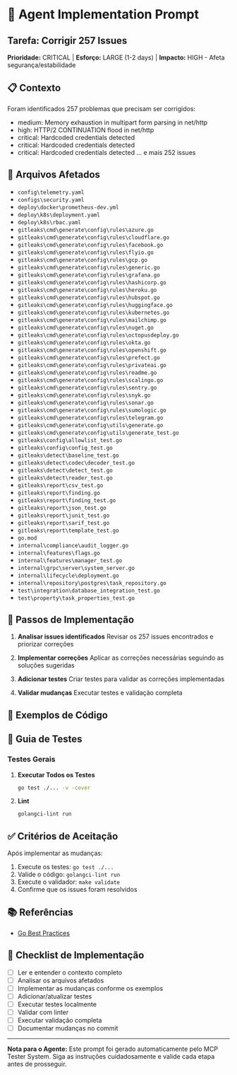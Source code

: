 # 🤖 Agent Implementation Prompt

## Tarefa: Corrigir 257 Issues

**Prioridade:** CRITICAL | **Esforço:** LARGE (1-2 days) | **Impacto:** HIGH - Afeta segurança/estabilidade

## 📋 Contexto

Foram identificados 257 problemas que precisam ser corrigidos:

- medium: Memory exhaustion in multipart form parsing in net/http
- high: HTTP/2 CONTINUATION flood in net/http
- critical: Hardcoded credentials detected
- critical: Hardcoded credentials detected
- critical: Hardcoded credentials detected
... e mais 252 issues


## 📂 Arquivos Afetados

- `config\telemetry.yaml`
- `configs\security.yaml`
- `deploy\docker\prometheus-dev.yml`
- `deploy\k8s\deployment.yaml`
- `deploy\k8s\rbac.yaml`
- `gitleaks\cmd\generate\config\rules\azure.go`
- `gitleaks\cmd\generate\config\rules\cloudflare.go`
- `gitleaks\cmd\generate\config\rules\facebook.go`
- `gitleaks\cmd\generate\config\rules\flyio.go`
- `gitleaks\cmd\generate\config\rules\gcp.go`
- `gitleaks\cmd\generate\config\rules\generic.go`
- `gitleaks\cmd\generate\config\rules\grafana.go`
- `gitleaks\cmd\generate\config\rules\hashicorp.go`
- `gitleaks\cmd\generate\config\rules\heroku.go`
- `gitleaks\cmd\generate\config\rules\hubspot.go`
- `gitleaks\cmd\generate\config\rules\huggingface.go`
- `gitleaks\cmd\generate\config\rules\kubernetes.go`
- `gitleaks\cmd\generate\config\rules\mailchimp.go`
- `gitleaks\cmd\generate\config\rules\nuget.go`
- `gitleaks\cmd\generate\config\rules\octopusdeploy.go`
- `gitleaks\cmd\generate\config\rules\okta.go`
- `gitleaks\cmd\generate\config\rules\openshift.go`
- `gitleaks\cmd\generate\config\rules\prefect.go`
- `gitleaks\cmd\generate\config\rules\privateai.go`
- `gitleaks\cmd\generate\config\rules\readme.go`
- `gitleaks\cmd\generate\config\rules\scalingo.go`
- `gitleaks\cmd\generate\config\rules\sentry.go`
- `gitleaks\cmd\generate\config\rules\snyk.go`
- `gitleaks\cmd\generate\config\rules\sonar.go`
- `gitleaks\cmd\generate\config\rules\sumologic.go`
- `gitleaks\cmd\generate\config\rules\telegram.go`
- `gitleaks\cmd\generate\config\utils\generate.go`
- `gitleaks\cmd\generate\config\utils\generate_test.go`
- `gitleaks\config\allowlist_test.go`
- `gitleaks\config\config_test.go`
- `gitleaks\detect\baseline_test.go`
- `gitleaks\detect\codec\decoder_test.go`
- `gitleaks\detect\detect_test.go`
- `gitleaks\detect\reader_test.go`
- `gitleaks\report\csv_test.go`
- `gitleaks\report\finding.go`
- `gitleaks\report\finding_test.go`
- `gitleaks\report\json_test.go`
- `gitleaks\report\junit_test.go`
- `gitleaks\report\sarif_test.go`
- `gitleaks\report\template_test.go`
- `go.mod`
- `internal\compliance\audit_logger.go`
- `internal\features\flags.go`
- `internal\features\manager_test.go`
- `internal\grpc\server\system_server.go`
- `internal\lifecycle\deployment.go`
- `internal\repository\postgres\task_repository.go`
- `test\integration\database_integration_test.go`
- `test\property\task_properties_test.go`

## 🔧 Passos de Implementação

1. **Analisar issues identificados**
   Revisar os 257 issues encontrados e priorizar correções

2. **Implementar correções**
   Aplicar as correções necessárias seguindo as soluções sugeridas

3. **Adicionar testes**
   Criar testes para validar as correções implementadas

4. **Validar mudanças**
   Executar testes e validação completa

## 📝 Exemplos de Código

## 🧪 Guia de Testes


### Testes Gerais

1. **Executar Todos os Testes**
   ```bash
   go test ./... -v -cover
   ```

2. **Lint**
   ```bash
   golangci-lint run
   ```


## ✅ Critérios de Aceitação

Após implementar as mudanças:

1. Execute os testes: `go test ./...`
2. Valide o código: `golangci-lint run`
3. Execute o validador: `make validate`
4. Confirme que os issues foram resolvidos

## 📚 Referências

- [Go Best Practices](https://golang.org/doc/effective_go)

## 🎯 Checklist de Implementação

- [ ] Ler e entender o contexto completo
- [ ] Analisar os arquivos afetados
- [ ] Implementar as mudanças conforme os exemplos
- [ ] Adicionar/atualizar testes
- [ ] Executar testes localmente
- [ ] Validar com linter
- [ ] Executar validação completa
- [ ] Documentar mudanças no commit

---

**Nota para o Agente:** Este prompt foi gerado automaticamente pelo MCP Tester System. Siga as instruções cuidadosamente e valide cada etapa antes de prosseguir.
